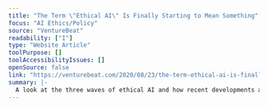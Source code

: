 ```yaml
---
title: "The Term \"Ethical AI\" Is Finally Starting to Mean Something"
focus: "AI Ethics/Policy"
source: "VentureBeat"
readability: ["I"]
type: "Website Article"
toolPurpose: []
toolAccessibilityIssues: []
openSource: false
link: "https://venturebeat.com/2020/08/23/the-term-ethical-ai-is-finally-starting-to-mean-something/"
summary: |-
  A look at the three waves of ethical AI and how recent developments are shaping the focus of its most recent iteration.
---
```


